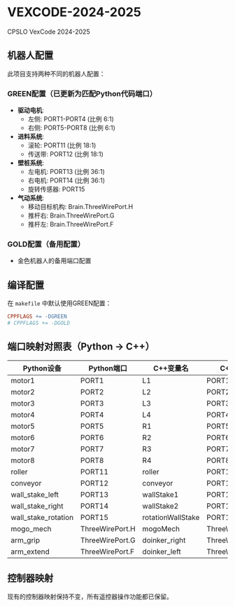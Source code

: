 # VEXCODE-2024-2025
CPSLO VexCode 2024-2025

## 机器人配置

此项目支持两种不同的机器人配置：

### GREEN配置（已更新为匹配Python代码端口）
- **驱动电机**: 
  - 左侧: PORT1-PORT4 (比例 6:1)
  - 右侧: PORT5-PORT8 (比例 6:1)
- **进料系统**: 
  - 滚轮: PORT11 (比例 18:1)
  - 传送带: PORT12 (比例 18:1)
- **壁桩系统**: 
  - 左电机: PORT13 (比例 36:1)
  - 右电机: PORT14 (比例 36:1)
  - 旋转传感器: PORT15
- **气动系统**:
  - 移动目标机构: Brain.ThreeWirePort.H
  - 推杆右: Brain.ThreeWirePort.G
  - 推杆左: Brain.ThreeWirePort.F

### GOLD配置（备用配置）
- 金色机器人的备用端口配置

## 编译配置

在 `makefile` 中默认使用GREEN配置：
```makefile
CPPFLAGS += -DGREEN
# CPPFLAGS += -DGOLD
```

## 端口映射对照表（Python -> C++）

| Python设备 | Python端口 | C++变量名 | C++端口 |
|------------|-------------|-----------|---------|
| motor1 | PORT1 | L1 | PORT1 |
| motor2 | PORT2 | L2 | PORT2 |
| motor3 | PORT3 | L3 | PORT3 |
| motor4 | PORT4 | L4 | PORT4 |
| motor5 | PORT5 | R1 | PORT5 |
| motor6 | PORT6 | R2 | PORT6 |
| motor7 | PORT7 | R3 | PORT7 |
| motor8 | PORT8 | R4 | PORT8 |
| roller | PORT11 | roller | PORT11 |
| conveyor | PORT12 | conveyor | PORT12 |
| wall_stake_left | PORT13 | wallStake1 | PORT13 |
| wall_stake_right | PORT14 | wallStake2 | PORT14 |
| wall_stake_rotation | PORT15 | rotationWallStake | PORT15 |
| mogo_mech | ThreeWirePort.H | mogoMech | ThreeWirePort.H |
| arm_grip | ThreeWirePort.G | doinker_right | ThreeWirePort.G |
| arm_extend | ThreeWirePort.F | doinker_left | ThreeWirePort.F |

## 控制器映射

现有的控制器映射保持不变，所有遥控器操作功能都已保留。
